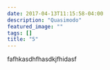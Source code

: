 ```yaml
---
date: 2017-04-13T11:15:58-04:00
description: "Quasimodo"
featured_image: ""
tags: []
title: "5"
---
```

fafhkasdhfhasdkjfhidasf